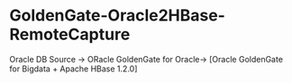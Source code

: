 # GoldenGate-Oracle2HBase-RemoteCapture
Oracle DB Source -> ORacle GoldenGate for Oracle-> [Oracle GoldenGate for Bigdata + Apache HBase 1.2.0]
